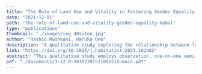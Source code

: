 ```yaml
---
title: "The Role of Land Use and Vitality in Fostering Gender Equality in Urban Public Parks: The Case of Kabul City, Afghanistan"
date: "2021-12-01"
path: "the-role-of-land-use-and-vitality-gender-equality-kabul"
type: "publications"
thumbnail: "./images/img_40siton.jpg"
author: "Rashid Mushkani, Haruka Ono"
description: "A qualitative study exploring the relationship between land use, urban vitality, and gender equality in Kabul's public parks."
link: "https://doi.org/10.1016/j.habitatint.2021.102462"
abstract: "This qualitative study employs observation, one-on-one semi-structured interviews, and questionnaire data collection methods to focus on land use and its correlation with vitality and gender equality in the public park domain. The study addresses the human–environment dichotomy and seeks to provide findings that can serve as a basis for city planning and foster gender pervasiveness in our recreational milieu. The study is framed in an expanding city and the Muslim context of Afghanistan, which has been at the intersection of fundamentalism and modernity since the mid-20th century. In the capital city of Kabul, 15 out of 65 active public parks were selected based on the criteria of having essential park amenities and variety in surrounding land uses. Vitality measures such as the presence of people in a park, the diversity of activities and available amenities, and the parks' build quality and management attributes were examined and contextualized according to the various land-use zones: residential, commercial, and mixed use. Parks surrounded by residential zones were found to be more vital, foster a higher female presence compared to parks surrounded by other land-use functions, and benefit from the influence of socio-spatial bonds induced by the neighborhood unit due to the presence of people and the park's perceived safety and security. Finally, a thematic proposal that can contribute to future urban planning is presented."
pdf: "./documents/1-s2.0-S019739752100151X-main.pdf"
---
```

